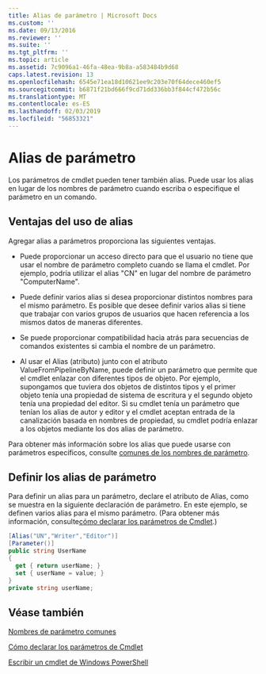 ```yaml
---
title: Alias de parámetro | Microsoft Docs
ms.custom: ''
ms.date: 09/13/2016
ms.reviewer: ''
ms.suite: ''
ms.tgt_pltfrm: ''
ms.topic: article
ms.assetid: 7c9096a1-46fa-48ea-9b8a-a583484b9d68
caps.latest.revision: 13
ms.openlocfilehash: 6545e71ea18d10621ee9c203e70f64dece460ef5
ms.sourcegitcommit: b6871f21bd666f9cd71dd336bb3f844cf472b56c
ms.translationtype: MT
ms.contentlocale: es-ES
ms.lasthandoff: 02/03/2019
ms.locfileid: "56853321"
---
```

# <a name="parameter-aliases"></a>Alias de parámetro

Los parámetros de cmdlet pueden tener también alias. Puede usar los alias en lugar de los nombres de parámetro cuando escriba o especifique el parámetro en un comando.

## <a name="benefits-of-using-aliases"></a>Ventajas del uso de alias

Agregar alias a parámetros proporciona las siguientes ventajas.

- Puede proporcionar un acceso directo para que el usuario no tiene que usar el nombre de parámetro completo cuando se llama el cmdlet. Por ejemplo, podría utilizar el alias "CN" en lugar del nombre de parámetro "ComputerName".

- Puede definir varios alias si desea proporcionar distintos nombres para el mismo parámetro. Es posible que desee definir varios alias si tiene que trabajar con varios grupos de usuarios que hacen referencia a los mismos datos de maneras diferentes.

- Se puede proporcionar compatibilidad hacia atrás para secuencias de comandos existentes si cambia el nombre de un parámetro.

- Al usar el Alias (atributo) junto con el atributo ValueFromPipelineByName, puede definir un parámetro que permite que el cmdlet enlazar con diferentes tipos de objeto. Por ejemplo, supongamos que tuviera dos objetos de distintos tipos y el primer objeto tenía una propiedad de sistema de escritura y el segundo objeto tenía una propiedad del editor. Si su cmdlet tenía un parámetro que tenían los alias de autor y editor y el cmdlet aceptan entrada de la canalización basada en nombres de propiedad, su cmdlet podría enlazar a los objetos mediante los dos alias de parámetro.

Para obtener más información sobre los alias que puede usarse con parámetros específicos, consulte [comunes de los nombres de parámetro](./common-parameter-names.md).

## <a name="defining-parameter-aliases"></a>Definir los alias de parámetro

Para definir un alias para un parámetro, declare el atributo de Alias, como se muestra en la siguiente declaración de parámetro. En este ejemplo, se definen varios alias para el mismo parámetro. (Para obtener más información, consulte[cómo declarar los parámetros de Cmdlet](./how-to-declare-cmdlet-parameters.md).)

```csharp
[Alias("UN","Writer","Editor")]
[Parameter()]
public string UserName
{
  get { return userName; }
  set { userName = value; }
}
private string userName;
```

## <a name="see-also"></a>Véase también

[Nombres de parámetro comunes](./common-parameter-names.md)

[Cómo declarar los parámetros de Cmdlet](./how-to-declare-cmdlet-parameters.md)

[Escribir un cmdlet de Windows PowerShell](./writing-a-windows-powershell-cmdlet.md)
